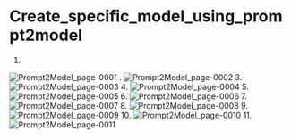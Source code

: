 # Create_specific_model_using_prompt2model
1.
![Prompt2Model_page-0001](https://github.com/Rakib-data-scientist/Create_specific_model_using_prompt2model/assets/137823730/b78f69ae-52fc-4f38-b92a-5439b926f431)
.
![Prompt2Model_page-0002](https://github.com/Rakib-data-scientist/Create_specific_model_using_prompt2model/assets/137823730/bf8260a9-3e36-484f-94e9-f5607d484777)
3.
![Prompt2Model_page-0003](https://github.com/Rakib-data-scientist/Create_specific_model_using_prompt2model/assets/137823730/ecf34852-6314-4bfa-a8b7-03cc2ec1b1ac)
4.
![Prompt2Model_page-0004](https://github.com/Rakib-data-scientist/Create_specific_model_using_prompt2model/assets/137823730/00eed768-4ee8-4b72-a5a1-37cb0731a5b6)
5.
![Prompt2Model_page-0005](https://github.com/Rakib-data-scientist/Create_specific_model_using_prompt2model/assets/137823730/985debe1-1c9b-4551-ac2e-d9a2067cf6ea)
6.
![Prompt2Model_page-0006](https://github.com/Rakib-data-scientist/Create_specific_model_using_prompt2model/assets/137823730/3cf5c4e8-bd1c-4108-ad97-e0495df9a528)
7.
![Prompt2Model_page-0007](https://github.com/Rakib-data-scientist/Create_specific_model_using_prompt2model/assets/137823730/0c3a7c27-f142-4176-8d15-75324eba98cc)
8.
![Prompt2Model_page-0008](https://github.com/Rakib-data-scientist/Create_specific_model_using_prompt2model/assets/137823730/5f18fe11-514b-4cf4-89fd-db3af20992fe)
9.
![Prompt2Model_page-0009](https://github.com/Rakib-data-scientist/Create_specific_model_using_prompt2model/assets/137823730/2ec6b52e-4fde-494c-8ae3-33ccf1b8251c)
10.
![Prompt2Model_page-0010](https://github.com/Rakib-data-scientist/Create_specific_model_using_prompt2model/assets/137823730/f9b7f511-187d-4c16-9141-141415a001a8)
11.
![Prompt2Model_page-0011](https://github.com/Rakib-data-scientist/Create_specific_model_using_prompt2model/assets/137823730/71398859-172e-4954-874a-5e9752ae0489)
